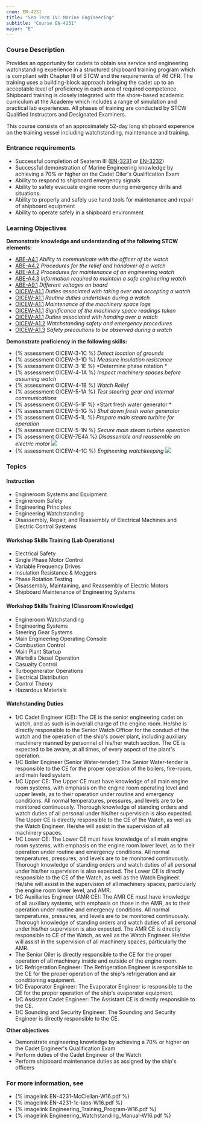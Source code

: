 ```yaml
---
cnum: EN-4231
title: "Sea Term IV: Marine Engineering"
subtitle: "Course EN-4231"
major: "E"
---
```

### Course Description

Provides an opportunity for cadets to obtain sea service and engineering watchstanding experience in a structured shipboard training program which is compliant with Chapter III of STCW and the requirements of 46 CFR. The training uses a building-block approach bringing the cadet up to an acceptable level of proficiency in each area of required competence. Shipboard training is closely integrated with the shore-based academic curriculum at the Academy which includes a range of simulation and practical lab experiences. All phases of training are conducted by STCW Qualified Instructors and Designated Examiners.

This course consists of an approximately 52-day long shipboard experence on the training vessel including watchstanding, maintenance and training.

### Entrance requirements

*  Successful completion of Seaterm III ([EN-3231](EN-3231.html) or [EN-3232](EN-3232.html))
*  Successful demonstration of Marine Engineering knowledge by achieving a 70% or higher on the Cadet Oiler's Qualification Exam
*  Ability to respond to shipboard emergency signals
*  Ability to safely evacuate engine room during emergency drills and situations.
*  Ability to properly and safely use hand tools for maintenance and repair of shipboard equipment
*  Ability to operate safely in a shipboard environment

### Learning Objectives

**Demonstrate knowledge and understanding of the following STCW elements:**

* [ABE-A4.1]({{site.baseurl}}/tables/35.html#ABE-A4.1) *Ability to communicate with the officer of the watch*
* [ABE-A4.2]({{site.baseurl}}/tables/35.html#ABE-A4.2) *Procedures for the relief and handover of a watch*
* [ABE-A4.2]({{site.baseurl}}/tables/35.html#ABE-A4.2) *Procedures for maintenance of an engineering watch*
* [ABE-A4.3]({{site.baseurl}}/tables/35.html#ABE-A4.3) *Information required to maintain a safe engineering watch*
* [ABE-A9.1]({{site.baseurl}}/tables/35.html#ABE-A9.1) *Different voltages on board*
* [OICEW-A1.1]({{site.baseurl}}/tables/31.html#OICEW-A1.1) *Duties associated with taking over and accepting a watch*
* [OICEW-A1.1]({{site.baseurl}}/tables/31.html#OICEW-A1.1) *Routine duties undertaken during a watch*
* [OICEW-A1.1]({{site.baseurl}}/tables/31.html#OICEW-A1.1) *Maintenance of the machinery space logs*
* [OICEW-A1.1]({{site.baseurl}}/tables/31.html#OICEW-A1.1) *Significance of the machinery space readings taken*
* [OICEW-A1.1]({{site.baseurl}}/tables/31.html#OICEW-A1.1) *Duties associated with handing over a watch*
* [OICEW-A1.2]({{site.baseurl}}/tables/31.html#OICEW-A1.2) *Watchstanding safety and emergency procedures*
* [OICEW-A1.3]({{site.baseurl}}/tables/31.html#OICEW-A1.3) *Safety precautions to be observed during a watch*

**Demonstrate proficiency in the following skills:**

* {% assessment OICEW-3-1C %} *Detect location of grounds*
* {% assessment OICEW-3-1D %} *Measure insulation resistance*
* {% assessment OICEW-3-1E %} *Determine phase rotation	*
* {% assessment OICEW-4-1A %} *Inspect machinery spaces before assuming watch*
* {% assessment OICEW-4-1B %} *Watch Relief*
* {% assessment OICEW-5-1A %} *Test steering gear and internal communications*
* {% assessment OICEW-5-1F %} *Start fresh water generator *
* {% assessment OICEW-5-1G %} *Shut down fresh water generator*
* {% assessment OICEW-5-1L %} *Prepare main steam turbine for operation*
* {% assessment OICEW-5-1N %} *Secure main steam turbine operation*
* {% assessment OICEW-7E4A %} *Disassemble and reassemble an electric motor* ![]({{site.baseurl}}/assets/images/new.jpg)
* {% assessment OICEW-4-1C %} *Engineering watchkeeping* ![]({{site.baseurl}}/assets/images/new.jpg)


### Topics
 
#### Instruction

*  Engineroom Systems and Equipment
*  Engineroom Safety
*  Engineering Principles
*  Engineering Watchstanding
*  Disassembly, Repair, and Reassembly of Electrical Machines and Electric Control Systems
 
#### Workshop Skills Training (Lab Operations)

*  Electrical Safety
*  Single Phase Motor Control
*  Variable Frequency Drives
*  Insulation Resistance & Meggers  
*  Phase Rotation Testing
*  Disassembly, Maintaining, and Reassembly of Electric Motors 
*  Shipboard Maintenance of Engineering Systems
 
#### Workshop Skills Training (Classroom Knowledge)

*  Engineroom Watchstanding
*  Engineering Systems
*  Steering Gear Systems
*  Main Engineering Operating Console
*  Combustion Control
*  Main Plant Startup
*  Wartsilia Diesel Operation
*  Casualty Control
*  Turbogenerator Operations
*  Electrical Distribution
*  Control Theory
*  Hazardous Materials
 
#### Watchstanding Duties
 
*  1/C Cadet Engineer (CE):  The CE is the senior engineering cadet on watch, and as such is in overall charge of the engine room.  He/she is directly responsible to the Senior Watch Officer for the conduct of the watch and the operation of the ship's power plant, including auxiliary machinery manned by personnel of his/her watch section. The CE is expected to be aware, at all times, of every aspect of the plant's operation.
*  1/C Boiler Engineer (Senior Water-tender): The Senior Water-tender is responsible to the CE for the proper operation of the boilers, fire-room, and main feed system.
*  1/C Upper CE:  The Upper CE must have knowledge of all main engine room systems, with emphasis on the engine room operating level and upper levels, as to their operation under routine and emergency conditions. All normal temperatures, pressures, and levels are to be monitored continuously. Thorough knowledge of standing orders and watch duties of all personal under his/her supervision is also expected. The Upper CE is directly responsible to the CE of the Watch, as well as the Watch Engineer. He/she will assist in the supervision of all machinery spaces.
*  1/C Lower CE:  The Lower CE must have knowledge of all main engine room systems, with emphasis on the engine room lower level, as to their operation under routine and emergency conditions. All normal temperatures, pressures, and levels are to be monitored continuously. Thorough knowledge of standing orders and watch duties of all personal under his/her supervision is also expected. The Lower CE is directly responsible to the CE of the Watch, as well as the Watch Engineer. He/she will assist in the supervision of all machinery spaces, particularly the engine room lower level, and AMR.
*  1/C Auxiliaries Engineer (AMR CE): The AMR CE must have knowledge of all auxiliary systems, with emphasis on those in the AMR, as to their operation under routine and emergency conditions. All normal temperatures, pressures, and levels are to be monitored continuously. Thorough knowledge of standing orders and watch duties of all personal under his/her supervision is also expected. The AMR CE is directly responsible to CE of the Watch, as well as the Watch Engineer. He/she will assist in the supervision of all machinery spaces, particularly the AMR.
*   The Senior Oiler is directly responsible to the CE for the proper operation of all machinery inside and outside of the engine room.
*  1/C Refrigeration Engineer: The Refrigeration Engineer is responsible to the CE for the proper operation of the ship's refrigeration and air conditioning equipment.
*  1/C Evaporator Engineer: The Evaporator Engineer is responsible to the CE for the proper operation of the ship's evaporator equipment.
*  1/C Assistant Cadet Engineer: The Assistant CE is directly responsible to the CE.
*  1/C Sounding and Security Engineer: The Sounding and Security Engineer is directly responsible to the CE.


**Other objectives**


* Demonstrate engineering knowledge by achieving a 70% or higher on the Cadet Engineer's Qualification Exam
* Perform duties of the Cadet Engineer of the Watch
* Perform shipboard maintenance duties as assigned by the ship's officers


### For more information, see 

* {% imagelink EN-4231-McClellan-W16.pdf %} 
* {% imagelink EN-4231-1c-labs-W16.pdf %} 
* {% imagelink Engineering_Training_Program-W16.pdf %} 
* {% imagelink Engineering_Watchstanding_Manual-W16.pdf %} 



